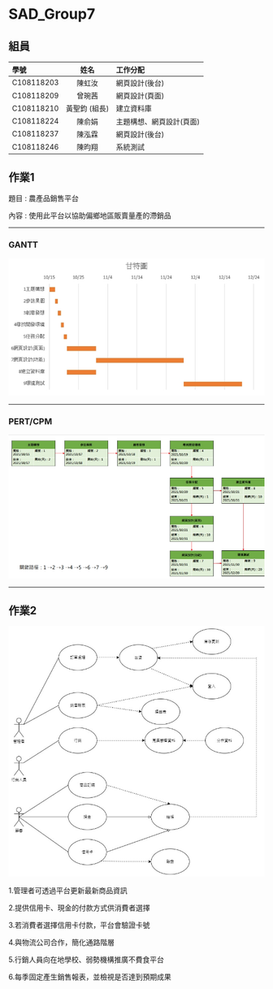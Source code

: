 # SAD_Group7
## 組員
|學號|姓名|工作分配|
|:---|:---:|:---|
|C108118203|陳虹汝|網頁設計(後台)|
|C108118209|曾琬茜|網頁設計(頁面)|
|C108118210|黃聖鈞 (組長)|建立資料庫|
|C108118224|陳俞娟|主題構想、網頁設計(頁面)|
|C108118237|陳泓霖|網頁設計(後台)|
|C108118246|陳昀翔|系統測試|
## 作業1
題目 : 農產品銷售平台

內容 : 使用此平台以協助偏鄉地區販賣量產的滯銷品

***
### GANTT
![](1634368980158.jpg)
***
### PERT/CPM
![](1634368918011.jpg)
***
## 作業2
![](1634708653999.jpg)

1.管理者可透過平台更新最新商品資訊

2.提供信用卡、現金的付款方式供消費者選擇

3.若消費者選擇信用卡付款，平台會驗證卡號

4.與物流公司合作，簡化通路階層

5.行銷人員向在地學校、弱勢機構推廣不費食平台

6.每季固定產生銷售報表，並檢視是否達到預期成果

